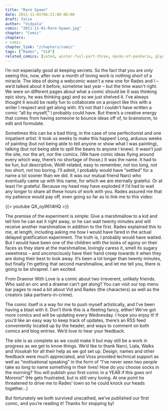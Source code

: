 ```yaml
---
title: "Rare Spawn"
date: 2011-11-01T06:21:00-06:00
draft: false
author: "Vidyala"
comic: "2011-11-01-Rare-Spawn.jpg"
chapter: "Comic"
chapters:
- comic
chapter_link: "/chapters/comic"
tags: ["Rades", "Vid"]
related_comics: [sated, winter-fail-part-three, masks-of-pandaria, glyph-of-ireworks, grudge-match]
---
```

I’m not especially good at keeping secrets. So the fact that you are only seeing this, now, after over a month of loving work is nothing short of a miracle. The idea of doing a webcomic wasn’t a new one for Rades and I – we’d talked about it before, sometime last year – but the time wasn’t right. We were on different pages about what a comic should be (I was thinking epic story, he was thinking gag) and so we just shelved it. I’ve always thought it would be really fun to collaborate on a project like this with a writer I respect and get along with. It’s not that I couldn’t have written a comic “all by myself,” I probably could have. But there’s a creative energy that comes from having someone to bounce ideas off of, to brainstorm, to edit and formulate.

Sometimes this can be a bad thing, in the case of one perfectionist and one impatient artist. It took us weeks to make this happen! Long, arduous weeks of painting (but not being able to tell anyone or show what I was painting), talking (but not being able to spill the beans to anyone I knew). It wasn’t just the site, nor the art, nor the comics. (We have comic ideas flying around every which way, there’s no shortage of those.) It was the name. It had to be fun, but descriptive, WoW-related, easy to remember, not too long, not too short, not too boring. I’ll admit, I probably would have “settled” for a name a lot sooner than we did. It was our mutual friend Narci who eventually came up with this name, for which we are eternally grateful. Or at least I’m grateful. Because my head may have exploded if I’d had to wait any longer to share all these hours of work with you. Rades assured me that my patience would pay off, even going so far as to link me to this video:

{{< youtube QX_oy9614HQ >}}

The premise of the experiment is simple: Give a marshmallow to a kid and tell him he can eat it right away, or he can wait twenty minutes and will receive another marshmallow in addition to the first. Rades explained this to me, at length, including asking me how I would have fared in the actual delayed gratification experiment. The truth is, I probably would have waited. But I would have been one of the children with the looks of agony on their faces as they stare at the marshmallow, lovingly caress it, smell its sugary sweetness – and unconsciously have their hand creep towards it when they are doing their best to look away. It’s been a lot longer than twenty minutes, but finally I’m getting that second marshmallow, and let me tell you, there is going to be shrapnel. I am excited.

From Draenor With Love is a comic about two irreverent, unlikely friends. Who said an orc and a draenei can’t get along? You can visit our top menu bar pages to read a bit about Vid and Rades (the characters) as well as the creators (aka partners-in-crime).

The comic itself is a way for me to push myself artistically, and I’ve been having a blast with it. Don’t think this is a fleeting fancy, either! We’ve got more comics and will be updating every Wednesday. I hope you enjoy it! If you’d like an easy way to keep track of updates, there’s an RSS feed conveniently located up by the header, and ways to comment on both comics and blog entries. We’d love to hear your feedback.

The site is as complete as we could make it but may still be a work in progress as we get to know things. We’d like to thank Narci, Liala, Walks and Vosskah for all their help as we got set up. Design, names and other feedback were much appreciated, and Voss provided technical support as well as “motivational speaking” in the form of “I’ve never seen two people take so long to name something in their lives! How do you choose socks in the morning? You will publish your first comic in a YEAR if this goes on! Morons!” (He gets frustrated, but is still very loving. At one point he threatened to drive me to Rades’ town so he could knock our heads together…)

But fortunately we both survived unscathed, we’ve published our first comic, and you’re reading it! Thanks for stopping by!